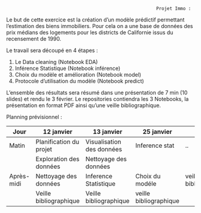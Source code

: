                                                             Projet Immo :


Le but de cette exercice est la création d’un modèle prédictif permettant l’estimation des biens immobiliers. Pour cela on a une base de données des prix médians des logements pour les districts de Californie issus du recensement de 1990.

Le travail sera découpé en 4 étapes :
1)	Le Data cleaning (Notebook EDA)
2)	Inférence Statistique (Notebook inférence)
3)	Choix du modèle et amélioration (Notebook model)
4)	Protocole d’utilisation du modèle (Notebook predict)

L’ensemble des résultats sera résumé dans une présentation de 7 min (10 slides) et rendu le 3 février. 
Le repositories contiendra les 3 Notebooks, la présentation en format PDF ainsi qu’une veille bibliographique. 

Planning prévisionnel :

| Jour	    |        12 janvier        |         13 janvier         |          25 janvier        |         1 février        	|          2 février         |
| --------- | ------------------------ | -------------------------- | -------------------------- | -------------------------- | -------------------------- |
| Matin	    |	Planification du projet  | Visualisation des données  |        Inference stat      |              ..            |         Mise au propre     |
|           | Exploration des données  |   Nettoyage des données    |                            |                            |    Fin de la presentation  |              | --------- | ------------------------ |  ------------------------  |  ------------------------  |  ------------------------  |  ------------------------  |
|Après-midi	|  Nettoyage des données   |   Inference Statistique    |       Choix du modéle      |    veille bibliographique  |             ...            |     
|           |  Veille bibliographique  |   Veille bibliographique   |    veille bibliographique  |                            |                            |
          
